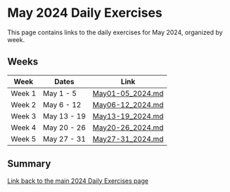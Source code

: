 # May 2024 Daily Exercises

This page contains links to the daily exercises for May 2024, organized by week.

## Weeks

| Week   | Dates       | Link                                 |
|--------|-------------|--------------------------------------|
| Week 1 | May 1 - 5   | [May01-05_2024.md](May01-05_2024.md) |
| Week 2 | May 6 - 12  | [May06-12_2024.md](May06-12_2024.md) |
| Week 3 | May 13 - 19 | [May13-19_2024.md](May13-19_2024.md) |
| Week 4 | May 20 - 26 | [May20-26_2024.md](May20-26_2024.md) |
| Week 5 | May 27 - 31 | [May27-31_2024.md](May27-31_2024.md) |

## Summary

[Link back to the main 2024 Daily Exercises page](2024-Daily-Exercises.md)
